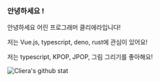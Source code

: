 ### 안녕하세요 !
안녕하세요 어린 프로그래머 클리에라입니다!

저는 Vue.js, typescript, deno, rust에 관심이 있어요!

저는 typescript, KPOP, JPOP, 그림 그리기를 좋아해요!

![Cliera's github stat](https://github-readme-stats.vercel.app/api?username=Cliera&count_private=true)
